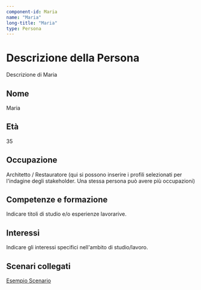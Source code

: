 ```yaml
---
component-id: Maria
name: "Maria"
long-title: "Maria"
type: Persona
---
```


# Descrizione della Persona

Descrizione di Maria

## Nome
Maria

## Età
35

## Occupazione
Architetto / Restauratore (qui si possono inserire i profili selezionati per l'indagine degli stakeholder. Una stessa persona può avere più occupazioni)

## Competenze e formazione
Indicare titoli di studio e/o esperienze lavorarive.

## Interessi
Indicare gli interessi specifici nell'ambito di studio/lavoro.

## Scenari collegati
[Esempio Scenario](https://github.com/read-project/stories/blob/main/Scenario/EsmpioScenario.md)
